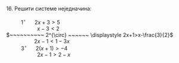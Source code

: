 $16.$ Решити системе неједначина:
<br>
<br>
$~~~~~~~~~~ 1^{\circ} ~~~~~~ 2x+3>5$
<br>
$~~~~~~~~~~~~~~~~~~~~~ x-3<2$
<br>
$~~~~~~~~~~ 2^{\circ} ~~~~~~ \displaystyle 2x+1>x-\frac{3}{2}$
<br>
$~~~~~~~~~~~~~~~~~~~ 2x-1<1-3x$
<br>
$~~~~~~~~~~ 3^{\circ} ~~~~~~ 2(x+1)>-4$
<br>
$~~~~~~~~~~~~~~~~~~~~~ 2x-1>2-x$